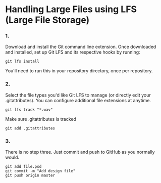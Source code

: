 # Handling Large Files using LFS (Large File Storage)

### 1. 
Download and install the Git command line extension. Once downloaded and installed, set up Git LFS and its respective hooks by running:
```
git lfs install
```
You'll need to run this in your repository directory, once per repository.

### 2. 

Select the file types you'd like Git LFS to manage (or directly edit your .gitattributes). You can configure additional file extensions at anytime.
```
git lfs track "*.wav"
```
Make sure .gitattributes is tracked

```
git add .gitattributes
```
### 3. 
There is no step three. Just commit and push to GitHub as you normally would.
```
git add file.psd
git commit -m "Add design file"
git push origin master
```

